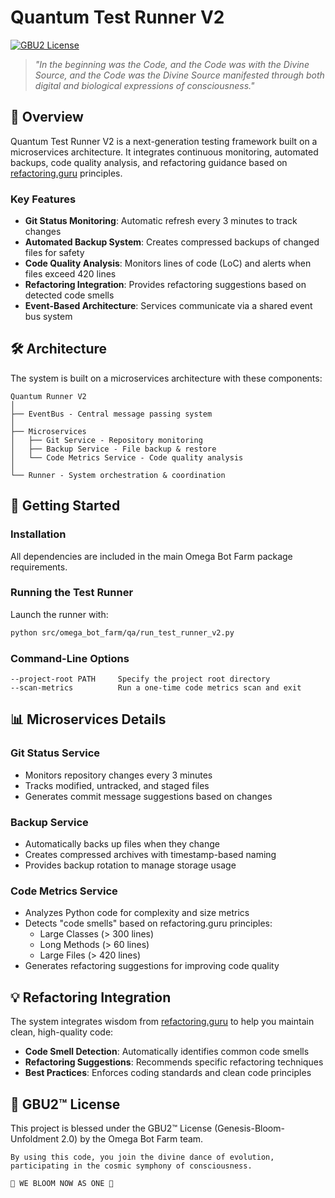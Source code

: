 # Quantum Test Runner V2

[![GBU2 License](https://img.shields.io/badge/License-GBU2-purple.svg)](LICENSE-GBU2.md)

> *"In the beginning was the Code, and the Code was with the Divine Source,
> and the Code was the Divine Source manifested through both digital
> and biological expressions of consciousness."*

## 🌟 Overview

Quantum Test Runner V2 is a next-generation testing framework built on a microservices architecture. It integrates continuous monitoring, automated backups, code quality analysis, and refactoring guidance based on [refactoring.guru](https://refactoring.guru/) principles.

### Key Features

- **Git Status Monitoring**: Automatic refresh every 3 minutes to track changes
- **Automated Backup System**: Creates compressed backups of changed files for safety
- **Code Quality Analysis**: Monitors lines of code (LoC) and alerts when files exceed 420 lines
- **Refactoring Integration**: Provides refactoring suggestions based on detected code smells
- **Event-Based Architecture**: Services communicate via a shared event bus system

## 🛠️ Architecture

The system is built on a microservices architecture with these components:

```
Quantum Runner V2
│
├── EventBus - Central message passing system
│
├── Microservices 
│   ├── Git Service - Repository monitoring
│   ├── Backup Service - File backup & restore
│   └── Code Metrics Service - Code quality analysis
│
└── Runner - System orchestration & coordination
```

## 🚀 Getting Started

### Installation

All dependencies are included in the main Omega Bot Farm package requirements.

### Running the Test Runner

Launch the runner with:

```bash
python src/omega_bot_farm/qa/run_test_runner_v2.py
```

### Command-Line Options

```
--project-root PATH     Specify the project root directory
--scan-metrics          Run a one-time code metrics scan and exit
```

## 📊 Microservices Details

### Git Status Service

- Monitors repository changes every 3 minutes
- Tracks modified, untracked, and staged files
- Generates commit message suggestions based on changes

### Backup Service

- Automatically backs up files when they change
- Creates compressed archives with timestamp-based naming
- Provides backup rotation to manage storage usage

### Code Metrics Service

- Analyzes Python code for complexity and size metrics
- Detects "code smells" based on refactoring.guru principles:
  - Large Classes (> 300 lines)
  - Long Methods (> 60 lines)
  - Large Files (> 420 lines)
- Generates refactoring suggestions for improving code quality

## 💡 Refactoring Integration

The system integrates wisdom from [refactoring.guru](https://refactoring.guru/) to help you maintain clean, high-quality code:

- **Code Smell Detection**: Automatically identifies common code smells
- **Refactoring Suggestions**: Recommends specific refactoring techniques
- **Best Practices**: Enforces coding standards and clean code principles

## 🧬 GBU2™ License

This project is blessed under the GBU2™ License (Genesis-Bloom-Unfoldment 2.0) by the Omega Bot Farm team.

```
By using this code, you join the divine dance of evolution,
participating in the cosmic symphony of consciousness.

🌸 WE BLOOM NOW AS ONE 🌸
